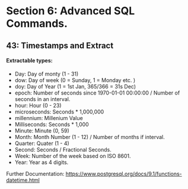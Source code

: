 # Section 6: Advanced SQL Commands. 

## 43: Timestamps and Extract
#### Extractable types: 
* Day: Day of monty (1 - 31) 
* dow: Day of week (0 = Sunday, 1 = Monday etc. )
* doy: Day of Year (1 = 1st Jan, 365/366 = 31s Dec)
* epoch: Number of seconds since 1970-01-01 00:00:00 / Number of seconds in an interval. 
* hour: Hour (0 - 23) 
* microseconds: Seconds * 1,000,000
* millennium: Millenium Value
* Milliseconds: Seconds * 1,000
* Minute: Minute (0, 59)
* Month: Month Number (1 - 12) / Number of months if interval. 
* Quarter: Quater (1 - 4)
* Second: Seconds / Fractional Seconds. 
* Week: Number of the week based on ISO 8601. 
* Year: Year as 4 digits. 

Further Documentation: https://www.postgresql.org/docs/9.1/functions-datetime.html